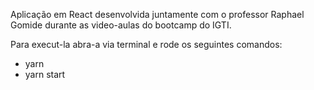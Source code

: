 Aplicação em React desenvolvida juntamente com o professor Raphael Gomide durante as video-aulas do bootcamp do IGTI.

Para execut-la abra-a via terminal e rode os seguintes comandos:
- yarn
- yarn start